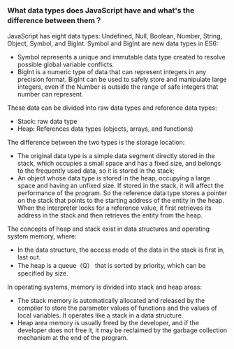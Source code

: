### What data types does JavaScript have and what's the difference between them？

JavaScript has eight data types: Undefined, Null, Boolean, Number, String, Object, Symbol, and BigInt.
Symbol and BigInt are new data types in ES6:
- Symbol represents a unique and immutable data type created to resolve possible global variable conflicts.
- BigInt is a numeric type of data that can represent integers in any precision format. BigInt can be used to safely store and manipulate large integers, even if the Number is outside the range of safe integers that number can represent.

These data can be divided into raw data types and reference data types:
- Stack: raw data type
- Heap: References data types (objects, arrays, and functions)

 The difference between the two types is the storage location:
- The original data type is a simple data segment directly stored in the stack, which occupies a small space and has a fixed size, and belongs to the frequently used data, so it is stored in the stack;
- An object whose data type is stored in the heap, occupying a large space and having an unfixed size. If stored in the stack, it will affect the performance of the program. So the reference data type stores a pointer on the stack that points to the starting address of the entity in the heap. When the interpreter looks for a reference value, it first retrieves its address in the stack and then retrieves the entity from the heap.

The concepts of heap and stack exist in data structures and operating system memory, where:
-  In the data structure, the access mode of the data in the stack is first in, last out.
-  The heap is a queue（Q） that is sorted by priority, which can be specified by size.

In operating systems, memory is divided into stack and heap areas:
-  The stack memory is automatically allocated and released by the compiler to store the parameter values of functions and the values of local variables. It operates like a stack in a data structure.
- Heap area memory is usually freed by the developer, and if the developer does not free it, it may be reclaimed by the garbage collection mechanism at the end of the program.